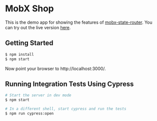 MobX Shop
=========
This is the demo app for showing the features of [mobx-state-router](https://github.com/nareshbhatia/mobx-state-router). You can try out the live version [here](https://mobx-shop.firebaseapp.com).

Getting Started
---------------
```bash
$ npm install
$ npm start
```

Now point your browser to http://localhost:3000/.

Running Integration Tests Using Cypress
---------------------------------------
```bash
# Start the server in dev mode
$ npm start 

# In a different shell, start cypress and run the tests
$ npm run cypress:open
```
